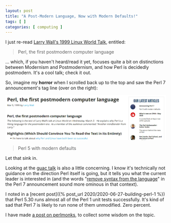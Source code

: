 ```yaml
---
layout: post
title: "A Post-Modern Language, Now with Modern Defaults!"
tags: [ ]
categories: [ computing ]
---
```


I just re-read [Larry Wall's 1999 Linux World Talk][1], entitled:

> Perl, the first postmodern computer language

... which, if you haven't heard/read it yet, focuses quite a bit on 
distinctions between Modernism and Postmodernism, and how Perl is decidedly
postmodern.  It's a cool talk; check it out.

So, imagine my **horror** when I scrolled back up to the top and saw the Perl
7 announcement's tag line (over on the right):

![irony, the irony](/assets/2020/11/postmod-mod.png)

> Perl 5 with modern defaults

Let that sink in.

Looking at the [guac talk][2] is also a little concerning.  I know it's
technically not guidance on the direction Perl itself is going, but it tells
you what the current leader is interested in (and the words 
"[remove syntax from the language][3]" in the Perl 7 announcement sound more
ominous in that context).

I noted in a [recent post]({% post_url 2020/2020-06-27-building-perl-1 %})
that Perl 5.30 runs almost all of the Perl 1 unit tests successfully.  It's
kind of sad that Perl 7 is likely to run none of them unmodified.  Zero
percent.

I have made [a post on perlmonks][4], to collect some wisdom on the topic.

[1]: https://www.perl.com/pub/1999/03/pm.html/
[2]: https://www.youtube.com/watch?v=sTEshbh2lYQ&t=8s
[3]: https://www.nntp.perl.org/group/perl.perl5.porters/2020/06/msg257565.html
[4]: https://perlmonks.org/?node_id=11118665
